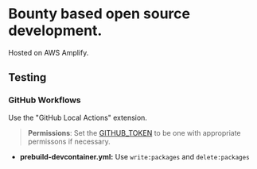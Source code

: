 # Bounty based open source development.

Hosted on AWS Amplify.

## Testing

### GitHub Workflows
Use the "GitHub Local Actions" extension. 

> **Permissions**: Set the [GITHUB_TOKEN](https://github.com/settings/tokens) to be one with appropriate permissons if necessary.

- **prebuild-devcontainer.yml:** Use `write:packages` and `delete:packages`
